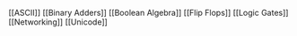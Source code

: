 [[ASCII]]
[[Binary Adders]]
[[Boolean Algebra]]
[[Flip Flops]]
[[Logic Gates]]
[[Networking]]
[[Unicode]]